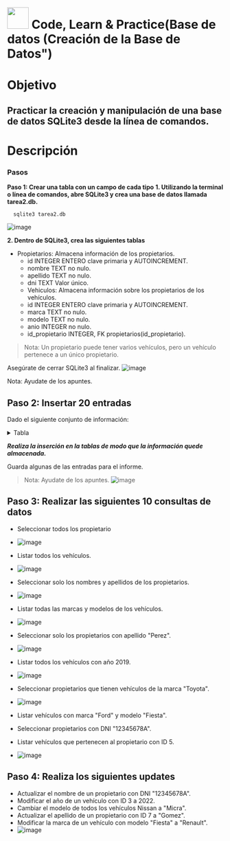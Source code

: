 # <img decoding="async" src="https://github.com/user-attachments/assets/499587a4-f43d-4ef8-ae40-f8b04240c07e" width="50px"/> Code, Learn & Practice(Base de datos (Creación de la Base de Datos")

# Objetivo
## Practicar la creación y manipulación de una base de datos SQLite3 desde la línea de comandos.

# Descripción
### Pasos
**Paso 1: Crear una tabla con un campo de cada tipo** 
**1. Utilizando la terminal o línea de comandos, abre SQLite3 y crea una base de datos llamada tarea2.db.**

      sqlite3 tarea2.db
 ![image](https://github.com/user-attachments/assets/41afa3ed-7eb3-459d-aa08-64b76bc2042c)

**2. Dentro de SQLite3, crea las siguientes tablas**
- Propietarios: Almacena información de los propietarios.
  - id INTEGER ENTERO clave primaria y AUTOINCREMENT.
  - nombre TEXT no nulo.
  - apellido TEXT no nulo.
  - dni TEXT Valor único.
  - Vehiculos: Almacena información sobre los propietarios de los vehículos.
  - id INTEGER ENTERO clave primaria y AUTOINCREMENT.
  - marca TEXT no nulo.
  - modelo TEXT no nulo.
  - anio INTEGER no nulo.
  - id_propietario INTEGER, FK propietarios(id_propietario).
> Nota: Un propietario puede tener varios vehículos, pero un vehículo pertenece a un único propietario.

Asegúrate de cerrar SQLite3 al finalizar.
![image](https://github.com/user-attachments/assets/b0afd4ab-fd42-4885-9099-3cebd8595283)

Nota: Ayudate de los apuntes.

## Paso 2: Insertar 20 entradas
Dado el siguiente conjunto de información:
 <details>
 <summary>Tabla</summary>
   <div align="center">
     
| id_propietario | nombre    | apellido   | dni        | marca       | modelo     | ano  |
|----------------|-----------|------------|------------|-------------|------------|------|
| 1              | Juan      | Perez      | 12345678A  | Ford        | Fiesta     | 2019 |
| 2              | Maria     | Lopez      | 87654321B  | Toyota      | Corolla    | 2018 |
| 3              | Carlos    | Ruiz       | 11111111C  | Nissan      | Sentra     | 2020 |
| 4              | Laura     | Gomez      | 22222222D  | Chevrolet   | Spark      | 2017 |
| 5              | Pedro     | Martinez   | 33333333E  | Honda       | Civic      | 2016 |
| 6              | Ana       | Fernandez  | 44444444F  | Ford        | Mustang    | 2021 |
| 7              | Diego     | Sanchez    | 55555555G  | Toyota      | RAV4       | 2019 |
| 8              | Sofia     | Torres     | 66666666H  | Volkswagen  | Golf       | 2020 |
| 9              | Javier    | Leon       | 77777777I  | Honda       | CR-V       | 2018 |
| 10             | Lucia     | Castillo   | 88888888J  | Nissan      | Altima     | 2017 |
| 11             | Luis      | Gonzalez   | 99999999K  | Chevrolet   | Malibu     | 2019 |
| 12             | Marta     | Diaz       | 10101010L  | Toyota      | Camry      | 2020 |
| 13             | Victor    | Vargas     | 11111112M  | Honda       | Accord     | 2018 |
| 14             | Elena     | Castro     | 12121212N  | Ford        | Explorer   | 2021 |
| 15             | Roberto   | Blanco     | 13131313O  | Nissan      | Rogue      | 2017 |
| 16             | Natalia   | Paredes    | 14141414P  | Volkswagen  | Jetta      | 2019 |
| 17             | Fernando  | Herrera    | 15151515Q  | Chevrolet   | Equinox    | 2018 |
| 18             | Clara     | Soto       | 16161616R  | Toyota      | Highlander | 2020 |
| 19             | Sergio    | Mendoza    | 17171717S  | Honda       | Odyssey    | 2016 |
| 20             | Patricia  | Navarro    | 18181818T  | Nissan      | Murano     | 2019 |
 </details>
 
***Realiza la inserción en la tablas de modo que la información quede almacenada.***

Guarda algunas de las entradas para el informe.

> Nota: Ayudate de los apuntes.
![image](https://github.com/user-attachments/assets/43f62464-0b4e-456d-a800-d2a3084a77c8)

## Paso 3: Realizar las siguientes 10 consultas de datos
- Seleccionar todos los propietario
- ![image](https://github.com/user-attachments/assets/7b112a8e-1fac-46e2-b8c6-aee4f8bd3908)

- Listar todos los vehículos.
- ![image](https://github.com/user-attachments/assets/9e8c1232-816f-4b36-b7f5-798866e7f19f)

- Seleccionar solo los nombres y apellidos de los propietarios.
- ![image](https://github.com/user-attachments/assets/7f0ef443-4a14-4116-9ae2-42738beee913)

- Listar todas las marcas y modelos de los vehículos.
- ![image](https://github.com/user-attachments/assets/78dbc257-5cb9-4938-9f0d-6e0bbbee497d)

- Seleccionar solo los propietarios con apellido "Perez".
- ![image](https://github.com/user-attachments/assets/de27c388-5da0-45bd-ae60-0c5c324bec71)

- Listar todos los vehículos con año 2019.
- ![image](https://github.com/user-attachments/assets/b9dfd0cd-f1dc-4b5a-88bc-fcc729fd732a)

- Seleccionar propietarios que tienen vehículos de la marca "Toyota".
- ![image](https://github.com/user-attachments/assets/c03e5481-d3e4-4855-a354-52d94f36fad5)

- Listar vehículos con marca "Ford" y modelo "Fiesta".
- Seleccionar propietarios con DNI "12345678A".
- Listar vehículos que pertenecen al propietario con ID 5.
- ![image](https://github.com/user-attachments/assets/fad31631-45e0-4227-99c5-45b5ade97b15)


## Paso 4: Realiza los siguientes updates

- Actualizar el nombre de un propietario con DNI "12345678A".
- Modificar el año de un vehículo con ID 3 a 2022.
- Cambiar el modelo de todos los vehículos Nissan a "Micra".
- Actualizar el apellido de un propietario con ID 7 a "Gomez".
- Modificar la marca de un vehículo con modelo "Fiesta" a "Renault".
- ![image](https://github.com/user-attachments/assets/3ac6ef31-4931-485a-a3a8-11c90767e83c)

